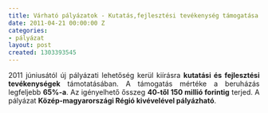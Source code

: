 ```yaml
---
title: Várható pályázatok - Kutatás,fejlesztési tevékenység támogatása
date: 2011-04-21 00:00:00 Z
categories:
- pályázat
layout: post
created: 1303393545
---
```


<p style="text-align: justify;">2011 júniusától új pályázati lehetőség kerül kiírásra <strong>kutatási és fejlesztési tevékenységek</strong> támotatásában. A támogatás mértéke a beruházás legfeljebb <strong>65%-a</strong>. Az igényelhető ősszeg <strong>40-től 150 millió forintig</strong> terjed. A pályázat <strong>Közép-magyarországi Régió kivévelével pályázható</strong>.</p>
